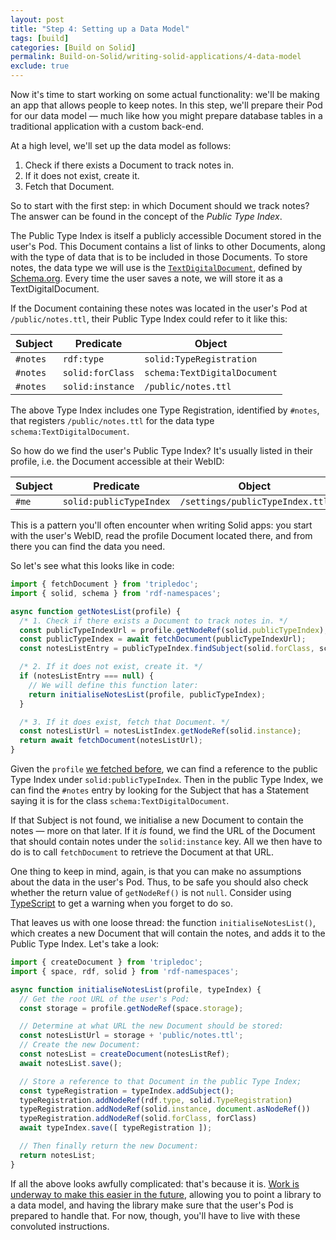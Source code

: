 ```yaml
---
layout: post
title: "Step 4: Setting up a Data Model"
tags: [build]
categories: [Build on Solid]
permalink: Build-on-Solid/writing-solid-applications/4-data-model
exclude: true
---
```


Now it's time to start working on some actual functionality: we'll be making an app that allows
people to keep notes. In this step, we'll prepare their Pod for our data model — much like how you
might prepare database tables in a traditional application with a custom back-end.

At a high level, we'll set up the data model as follows:

1. Check if there exists a Document to track notes in.
2. If it does not exist, create it.
3. Fetch that Document.

So to start with the first step: in which Document should we track notes? The answer can be found in
the concept of the _Public Type Index_.

The Public Type Index is itself a publicly accessible Document stored in the user's Pod. This
Document contains a list of links to other Documents, along with the type of data that is to be
included in those Documents. To store notes, the data type we will use is the
[`TextDigitalDocument`](https://schema.org/TextDigitalDocument), defined by
[Schema.org](https://schema.org/). Every time the user saves a note, we will store it as a
TextDigitalDocument. 

If the Document containing these notes was located in the user's Pod at `/public/notes.ttl`, their
Public Type Index could refer to it like this:

| Subject | Predicate | Object |
| --- | --- | --- |
| `#notes` | `rdf:type`       | `solid:TypeRegistration`     |
| `#notes` | `solid:forClass` | `schema:TextDigitalDocument` |
| `#notes` | `solid:instance` | `/public/notes.ttl`          |

The above Type Index includes one Type Registration, identified by `#notes`, that registers
`/public/notes.ttl` for the data type `schema:TextDigitalDocument`.

So how do we find the user's Public Type Index? It's usually listed in their profile, i.e. the
Document accessible at their WebID:

| Subject | Predicate | Object |
| --- | --- | --- |
| `#me` | `solid:publicTypeIndex` | `/settings/publicTypeIndex.ttl` |

This is a pattern you'll often encounter when writing Solid apps: you start with the user's WebID,
read the profile Document located there, and from there you can find the data you need.

So let's see what this looks like in code:

```javascript
import { fetchDocument } from 'tripledoc';
import { solid, schema } from 'rdf-namespaces';

async function getNotesList(profile) {
  /* 1. Check if there exists a Document to track notes in. */
  const publicTypeIndexUrl = profile.getNodeRef(solid.publicTypeIndex);
  const publicTypeIndex = await fetchDocument(publicTypeIndexUrl);
  const notesListEntry = publicTypeIndex.findSubject(solid.forClass, schema.TextDigitalDocument);

  /* 2. If it does not exist, create it. */
  if (notesListEntry === null) {
    // We will define this function later:
    return initialiseNotesList(profile, publicTypeIndex);
  }

  /* 3. If it does exist, fetch that Document. */
  const notesListUrl = notesListIndex.getNodeRef(solid.instance);
  return await fetchDocument(notesListUrl);
}
```

Given the `profile` [we fetched before](3-reading-data), we can find a reference to the public Type
Index under `solid:publicTypeIndex`. Then in the public Type Index, we can find the `#notes` entry
by looking for the Subject that has a Statement saying it is for the class
`schema:TextDigitalDocument`.

If that Subject is not found, we initialise a new Document to contain the notes — more on that
later. If it _is_ found, we find the URL of the Document that should contain notes under the
`solid:instance` key. All we then have to do is to call `fetchDocument` to retrieve the Document at
that URL.

One thing to keep in mind, again, is that you can make no assumptions about the data in the user's
Pod. Thus, to be safe you should also check whether the return value of `getNodeRef()` is not
`null`. Consider using [TypeScript](https://www.typescriptlang.org/) to get a warning when you
forget to do so.

That leaves us with one loose thread: the function `initialiseNotesList()`, which creates a new
Document that will contain the notes, and adds it to the Public Type Index. Let's take a look:

```javascript
import { createDocument } from 'tripledoc';
import { space, rdf, solid } from 'rdf-namespaces';

async function initialiseNotesList(profile, typeIndex) {
  // Get the root URL of the user's Pod:
  const storage = profile.getNodeRef(space.storage);

  // Determine at what URL the new Document should be stored:
  const notesListUrl = storage + 'public/notes.ttl';
  // Create the new Document:
  const notesList = createDocument(notesListRef);
  await notesList.save();

  // Store a reference to that Document in the public Type Index;
  const typeRegistration = typeIndex.addSubject();
  typeRegistration.addNodeRef(rdf.type, solid.TypeRegistration)
  typeRegistration.addNodeRef(solid.instance, document.asNodeRef())
  typeRegistration.addNodeRef(solid.forClass, forClass)
  await typeIndex.save([ typeRegistration ]);

  // Then finally return the new Document:
  return notesList;
}
```

If all the above looks awfully complicated: that's because it is. [Work is underway to make this
easier in the future](https://ruben.verborgh.org/blog/2019/06/17/shaping-linked-data-apps/),
allowing you to point a library to a data model, and having the library make sure that the user's
Pod is prepared to handle that. For now, though, you'll have to live with these convoluted
instructions.
